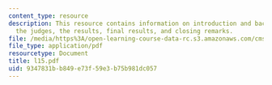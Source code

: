 ```yaml
---
content_type: resource
description: This resource contains information on introduction and background of
  the judges, the results, final results, and closing remarks.
file: /media/https%3A/open-learning-course-data-rc.s3.amazonaws.com/cms-610-media-industries-and-systems-spring-2006/9347831bb849e73f59e3b75b981dc057_l15.pdf
file_type: application/pdf
resourcetype: Document
title: l15.pdf
uid: 9347831b-b849-e73f-59e3-b75b981dc057
---
```

